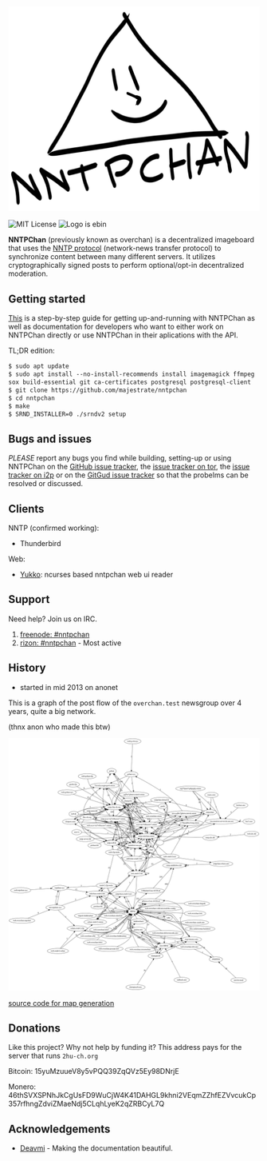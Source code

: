 
![le ebin logo](nntpchan.png "ebin logo")

![MIT License](https://img.shields.io/github/license/majestrate/nntpchan.svg)
![Logo is ebin](https://img.shields.io/badge/logo-ebin-brightgreen.svg)


**NNTPChan** (previously known as overchan) is a decentralized imageboard that uses the [NNTP protocol](https://en.wikipedia.org/wiki/Network_News_Transfer_Protocol) (network-news transfer protocol) to synchronize content between many different servers. It utilizes cryptographically signed posts to perform optional/opt-in decentralized moderation.

## Getting started

[This](doc) is a step-by-step guide for getting up-and-running with NNTPChan as well as documentation for developers who want to either work on NNTPChan directly or use NNTPChan in their aplications with the API.

TL;DR edition:


    $ sudo apt update
    $ sudo apt install --no-install-recommends install imagemagick ffmpeg sox build-essential git ca-certificates postgresql postgresql-client
    $ git clone https://github.com/majestrate/nntpchan
    $ cd nntpchan
    $ make
    $ SRND_INSTALLER=0 ./srndv2 setup 

## Bugs and issues

*PLEASE* report any bugs you find while building, setting-up or using NNTPChan on the [GitHub issue tracker](https://github.com/majestrate/nntpchan/issues), the [issue tracker on tor](http://git.psii2pdloxelodts.onion/psi/nntpchan/), the [issue tracker on i2p](http://git.psi.i2p/psi/nntpchan/) or on the [GitGud issue tracker](https://gitgud.io/jeff/nntpchan/issues) so that the probelms can be resolved or discussed.

## Clients

NNTP (confirmed working):

* Thunderbird

Web:

* [Yukko](https://github.com/faissaloo/Yukko): ncurses based nntpchan web ui reader


## Support

Need help? Join us on IRC.

1. [freenode: #nntpchan](https://webchat.freenode.net/?channels=#nntpchan)
2. [rizon: #nntpchan](https://qchat.rizon.net/?channels=#nntpchan) - Most active

## History

* started in mid 2013 on anonet

This is a graph of the post flow of the `overchan.test` newsgroup over 4 years, quite a big network.

(thnx anon who made this btw)

![network topology of 4 years](topology.png "changolia")

[source code for map generation](https://github.com/nilesr/nntpchan-mapper)

## Donations

Like this project? Why not help by funding it? This address pays for the server that runs `2hu-ch.org`

Bitcoin: 15yuMzuueV8y5vPQQ39ZqQVz5Ey98DNrjE

Monero: 46thSVXSPNhJkCgUsFD9WuCjW4K41DAHGL9khni2VEqmZZhfEZVvcukCp357rfhngZdviZMaeNdj5CLqhLyeK2qZRBCyL7Q

## Acknowledgements

* [Deavmi](https://deavmi.carteronline.net/) - Making the documentation beautiful.
